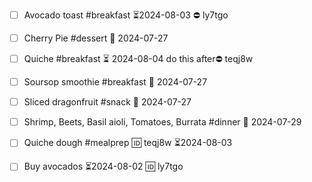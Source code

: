 
- [ ] Avocado toast #breakfast ⏳2024-08-03 ⛔ ly7tgo
- [ ] Cherry Pie #dessert 📅 2024-07-27 
- [ ] Quiche #breakfast ⏳ 2024-08-04 do this after⛔ teqj8w
- [ ] Soursop smoothie #breakfast 📅 2024-07-27 
- [ ] Sliced dragonfruit #snack 📅 2024-07-27 
- [ ] Shrimp, Beets, Basil aioli, Tomatoes, Burrata #dinner 📅 2024-07-29 
- [ ] Quiche dough #mealprep 🆔 teqj8w ⏳2024-08-03


- [ ] Buy avocados ⏳2024-08-02 🆔 ly7tgo